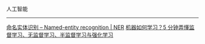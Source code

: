 人工智能

----------------------------------------------------------------

[命名实体识别 – Named-entity recognition | NER](https://easyai.tech/ai-definition/ner/)
[机器如何学习？5 分钟弄懂监督学习、无监督学习、半监督学习与强化学习](https://juejin.im/entry/594890c4fe88c2006a9185f5)